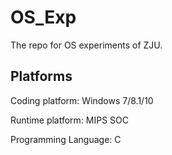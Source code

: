 # OS_Exp
The repo for OS experiments of ZJU.


## Platforms
Coding platform: Windows 7/8.1/10

Runtime platform: MIPS SOC

Programming Language: C
